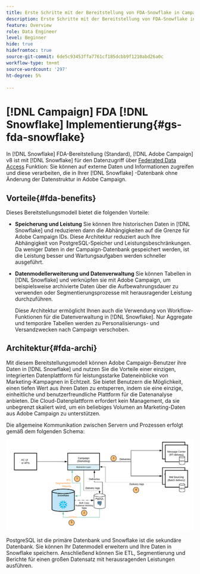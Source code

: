 ```yaml
---
title: Erste Schritte mit der Bereitstellung von FDA-Snowflake in Campaign
description: Erste Schritte mit der Bereitstellung von FDA-Snowflake in Campaign
feature: Overview
role: Data Engineer
level: Beginner
hide: true
hidefromtoc: true
source-git-commit: 6de5c93453ffa7761cf185dcbb9f1210abd26a0c
workflow-type: tm+mt
source-wordcount: '297'
ht-degree: 5%

---
```


# [!DNL Campaign] FDA [!DNL Snowflake] Implementierung{#gs-fda-snowflake}

In [!DNL Snowflake] FDA-Bereitstellung (Standard), [!DNL Adobe Campaign] v8 ist mit [!DNL Snowflake] für den Datenzugriff über [Federated Data Access](../connect/fda.md) Funktion: Sie können auf externe Daten und Informationen zugreifen und diese verarbeiten, die in Ihrer [!DNL Snowflake] -Datenbank ohne Änderung der Datenstruktur in Adobe Campaign.

## Vorteile{#fda-benefits}

Dieses Bereitstellungsmodell bietet die folgenden Vorteile:

* **Speicherung und Leistung**
Sie können Ihre historischen Daten in [!DNL Snowflake] und reduzieren dann die Abhängigkeiten auf die Grenze für Adobe Campaign IDs. Diese Architektur reduziert auch Ihre Abhängigkeit von PostgreSQL-Speicher und Leistungsbeschränkungen. Da weniger Daten in der Campaign-Datenbank gespeichert werden, ist die Leistung besser und Wartungsaufgaben werden schneller ausgeführt.

* **Datenmodellerweiterung und Datenverwaltung**
Sie können Tabellen in [!DNL Snowflake] und verknüpfen sie mit Adobe Campaign, um beispielsweise archivierte Daten über die Aufbewahrungsdauer zu verwenden oder Segmentierungsprozesse mit herausragender Leistung durchzuführen.

   Diese Architektur ermöglicht Ihnen auch die Verwendung von Workflow-Funktionen für die Datenverwaltung in [!DNL Snowflake]. Nur Aggregate und temporäre Tabellen werden zu Personalisierungs- und Versandzwecken nach Campaign verschoben.


## Architektur{#fda-archi}

Mit diesem Bereitstellungsmodell können Adobe Campaign-Benutzer ihre Daten in [!DNL Snowflake] und nutzen Sie die Vorteile einer einzigen, integrierten Datenplattform für leistungsstarke Dateneinblicke von Marketing-Kampagnen in Echtzeit. Sie bietet Benutzern die Möglichkeit, einen tiefen Wert aus ihren Daten zu entsperren, indem sie eine einzige, einheitliche und benutzerfreundliche Plattform für die Datenanalyse anbieten. Die Cloud-Datenplattform erfordert kein Management, da sie unbegrenzt skaliert wird, um ein beliebiges Volumen an Marketing-Daten aus Adobe Campaign zu unterstützen.

Die allgemeine Kommunikation zwischen Servern und Prozessen erfolgt gemäß dem folgenden Schema:

![](assets/fda-architecture.png)

PostgreSQL ist die primäre Datenbank und Snowflake ist die sekundäre Datenbank. Sie können Ihr Datenmodell erweitern und Ihre Daten in Snowflake speichern. Anschließend können Sie ETL, Segmentierung und Berichte für einen großen Datensatz mit herausragenden Leistungen ausführen.
